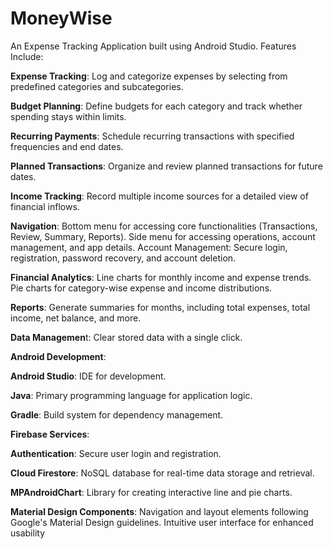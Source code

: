 # MoneyWise
An Expense Tracking Application built using Android Studio. 
Features Include:

**Expense Tracking**: Log and categorize expenses by selecting from predefined categories and subcategories.

**Budget Planning**: Define budgets for each category and track whether spending stays within limits.

**Recurring Payments**: Schedule recurring transactions with specified frequencies and end dates.

**Planned Transactions**: Organize and review planned transactions for future dates.

**Income Tracking**: Record multiple income sources for a detailed view of financial inflows.

**Navigation**:
Bottom menu for accessing core functionalities (Transactions, Review, Summary, Reports).
Side menu for accessing operations, account management, and app details.
Account Management: Secure login, registration, password recovery, and account deletion.

**Financial Analytics**:
Line charts for monthly income and expense trends.
Pie charts for category-wise expense and income distributions.

**Reports**: Generate summaries for months, including total expenses, total income, net balance, and more.

**Data Managemen**t: Clear stored data with a single click.


**Android Development**:

**Android Studio**: IDE for development.

**Java**: Primary programming language for application logic.

**Gradle**: Build system for dependency management.

**Firebase Services**:

**Authentication**: Secure user login and registration.

**Cloud Firestore**: NoSQL database for real-time data storage and retrieval.

**MPAndroidChart**: Library for creating interactive line and pie charts.

**Material Design Components**:
Navigation and layout elements following Google's Material Design guidelines.
Intuitive user interface for enhanced usability
